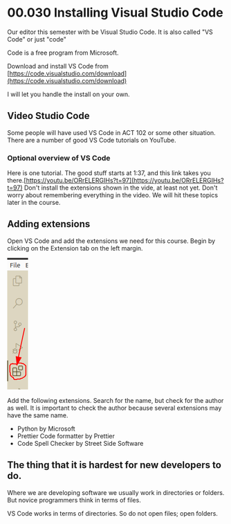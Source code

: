 # 00.030 Installing Visual Studio Code

Our editor this semester with be Visual Studio Code.  It is also called "VS Code" or just "code"

Code is a free program from Microsoft.

Download and install VS Code from [https://code.visualstudio.com/download](https://code.visualstudio.com/download)

I will let you handle the install on your own.

## Video Studio Code

Some people will have used VS Code in ACT 102 or some other situation.  There are a number of good VS Code tutorials on YouTube.  

### Optional overview of VS Code

Here is one tutorial. The good stuff starts at 1:37, and this link takes you there.[https://youtu.be/ORrELERGIHs?t=97](https://youtu.be/ORrELERGIHs?t=97)  Don't install the extensions shown in the vide, at least not yet.  Don't worry about remembering everything in the video.  We will hit these topics later in the course.

## Adding extensions

Open VS Code and add the extensions we need for this course.  Begin by clicking on the Extension tab on the left margin.

 ![Extensions item on the VS Code left menu](images/extensions.png)

 Add the following extensions.  Search for the name, but check for the author as well.  It is important to check the author because several extensions may have the same name.

 * Python by Microsoft
 * Prettier Code formatter by Prettier
 * Code Spell Checker by Street Side Software

 ## The thing that it is hardest for new developers to do.

 Where we are developing software we usually work in directories or folders.  But novice programmers think in terms of files.  

 VS Code works in terms of directories.  So do not open files; open folders.